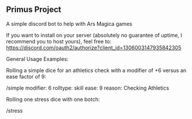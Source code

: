 ## Primus Project ##

A simple discord bot to help with Ars Magica games

If you want to install on your server (absolutely no guarantee of uptime, I recommend you to host yours), feel free to: https://discord.com/oauth2/authorize?client_id=1306003147935842305

General Usage Examples:

Rolling a simple dice for an athletics check with a modifier of +6 versus an ease factor of 9:

/simple modifier: 6 rolltype: skill ease: 9 reason: Checking Athletics

Rolling one stress dice with one botch:

/stress 



